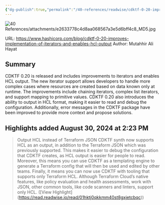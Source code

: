 ```yaml
---
{"dg-publish":true,"permalink":"/40-references/readwise/cdktf-0-20-improves-implementation-of-iterators-and-enables-hcl-output/","tags":["rw/articles"]}
---
```


![40 References/attachments/e2633778c4d8aa068567a3e5d6bff4c8_MD5.jpg](/img/user/40%20References/attachments/e2633778c4d8aa068567a3e5d6bff4c8_MD5.jpg)
  
URL: https://www.hashicorp.com/blog/cdktf-0-20-improves-implementation-of-iterators-and-enables-hcl-output
Author: Mutahhir Ali Hayat

## Summary

CDKTF 0.20 is released and includes improvements to iterators and enables HCL output. The new iterator support allows developers to handle more complex cases where resources are created based on data known only at runtime. The improvements include chaining iterators, complex list iterators, and support mapping to primitive values. CDKTF 0.20 also introduces the ability to output in HCL format, making it easier to read and debug the configuration. Additionally, error messages in the CDKTF package have been improved to provide more context and propose solutions.

## Highlights added August 30, 2024 at 2:23 PM
>Output HCL instead of Terraform JSON
>CDKTF synth now supports HCL as an output, in addition to the Terraform JSON which was previously supported. This makes it easier to debug the configuration that CDKTF creates, as HCL output is easier for people to read.
>Moreover, this means you can use CDKTF as a templating engine to generate a Terraform config that will then be used and edited by other teams. Finally, it means you can now use CDKTF with tooling that supports only Terraform HCL. Although Terraform Cloud’s native features, like policy evaluation and health assessments, work with JSON, other common tools, like code scanners and linters, support only HCL. ([View Highlight] (https://read.readwise.io/read/01hktj0qkkmm40st8gxjetcbqc))


